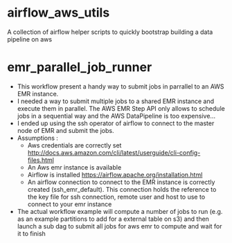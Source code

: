 # airflow_aws_utils
A collection of airflow helper scripts to quickly bootstrap building a data pipeline on aws 

# emr_parallel_job_runner
* This workflow present a handy way to submit jobs in parrallel to an AWS EMR instance.
* I needed a way to submit multiple jobs to a shared EMR instance and execute them in parallel. The AWS EMR Step API only allows to schedule jobs in a sequential way and the AWS DataPipeline is too expensive...
* I ended up using the ssh operator of airflow to connect to the master node of EMR and submit the jobs.
* Assumptions : 
  - Aws credentials are correctly set http://docs.aws.amazon.com/cli/latest/userguide/cli-config-files.html
  - An Aws emr instance is available
  - Airflow is installed https://airflow.apache.org/installation.html
  - An airflow connection to connect to the EMR instance is correctly created (ssh_emr_default). This connection holds the reference to the key file for ssh connection, remote user and host to use to connect to your emr instance
 * The actual workflow example will compute a number of jobs to run (e.g. as an example partitions to add for a external table on s3) and then launch a sub dag to submit all jobs for aws emr to compute and wait for it to finish
